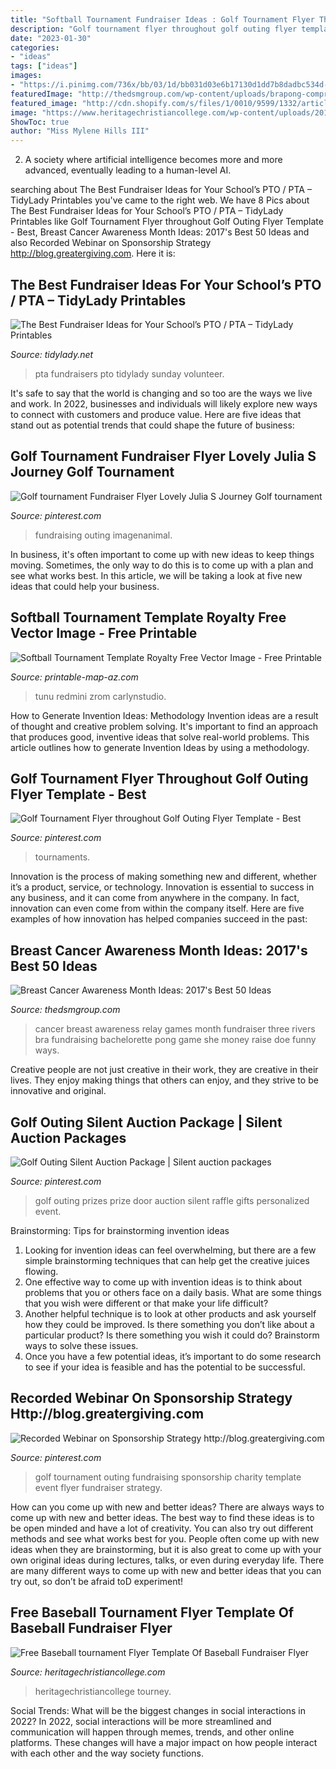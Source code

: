 ```yaml
---
title: "Softball Tournament Fundraiser Ideas : Golf Tournament Flyer Throughout Golf Outing Flyer Template"
description: "Golf tournament flyer throughout golf outing flyer template"
date: "2023-01-30"
categories:
- "ideas"
tags: ["ideas"]
images:
- "https://i.pinimg.com/736x/bb/03/1d/bb031d03e6b17130d1dd7b8dadbc534d--golf-outing-auction.jpg"
featuredImage: "http://thedsmgroup.com/wp-content/uploads/brapong-compressor-1.jpg"
featured_image: "http://cdn.shopify.com/s/files/1/0010/9599/1332/articles/FUNDRAISERBLOG_1200x1200.png?v=1584035869"
image: "https://www.heritagechristiancollege.com/wp-content/uploads/2019/05/free-baseball-tournament-flyer-template-of-girls-softball-fundraiser-flyer-template-free-of-free-baseball-tournament-flyer-template.jpg"
ShowToc: true
author: "Miss Mylene Hills III"
---
```



2. A society where artificial intelligence becomes more and more advanced, eventually leading to a human-level AI. 

	

		
searching about The Best Fundraiser Ideas for Your School’s PTO / PTA – TidyLady Printables you've came to the right web. We have 8 Pics about The Best Fundraiser Ideas for Your School’s PTO / PTA – TidyLady Printables like Golf Tournament Flyer throughout Golf Outing Flyer Template - Best, Breast Cancer Awareness Month Ideas: 2017&#039;s Best 50 Ideas and also Recorded Webinar on Sponsorship Strategy http://blog.greatergiving.com. Here it is:
		
    
## The Best Fundraiser Ideas For Your School’s PTO / PTA – TidyLady Printables

<img loading=lazy src="http://cdn.shopify.com/s/files/1/0010/9599/1332/articles/FUNDRAISERBLOG_1200x1200.png?v=1584035869" onerror="this.onerror=null;this.src='https://tse2.mm.bing.net/th?id=OIP.XMIb99vj4AgomCquTYkkpgHaLH&amp;pid=15.1';" alt="The Best Fundraiser Ideas for Your School’s PTO / PTA – TidyLady Printables">

_Source: tidylady.net_

>pta fundraisers pto tidylady sunday volunteer. 

	

It's safe to say that the world is changing and so too are the ways we live and work. In 2022, businesses and individuals will likely explore new ways to connect with customers and produce value. Here are five ideas that stand out as potential trends that could shape the future of business:

    
## Golf Tournament Fundraiser Flyer Lovely Julia S Journey Golf Tournament

<img loading=lazy src="https://i.pinimg.com/736x/17/10/88/17108875982741ff344cdd9a393d3b52.jpg" onerror="this.onerror=null;this.src='https://tse3.mm.bing.net/th?id=OIP.SHd3BaeUr5LosgvoapprBQHaJl&amp;pid=15.1';" alt="Golf tournament Fundraiser Flyer Lovely Julia S Journey Golf tournament">

_Source: pinterest.com_

>fundraising outing imagenanimal. 

	

In business, it's often important to come up with new ideas to keep things moving. Sometimes, the only way to do this is to come up with a plan and see what works best. In this article, we will be taking a look at five new ideas that could help your business.

    
## Softball Tournament Template Royalty Free Vector Image - Free Printable

<img loading=lazy src="https://printable-map-az.com/wp-content/uploads/2019/07/softball-tournament-template-royalty-free-vector-image-free-printable-softball-images-732x1024.jpg" onerror="this.onerror=null;this.src='https://tse4.mm.bing.net/th?id=OIP.nwYwQEuZmde-6PwTv76BmgHaKX&amp;pid=15.1';" alt="Softball Tournament Template Royalty Free Vector Image - Free Printable">

_Source: printable-map-az.com_

>tunu redmini zrom carlynstudio. 

	

How to Generate Invention Ideas: Methodology
Invention ideas are a result of thought and creative problem solving. It's important to find an approach that produces good, inventive ideas that solve real-world problems. This article outlines how to generate Invention Ideas by using a methodology.

    
## Golf Tournament Flyer Throughout Golf Outing Flyer Template - Best

<img loading=lazy src="https://i.pinimg.com/736x/24/1a/49/241a492afb50ca97b2b5d9ea37978b73.jpg" onerror="this.onerror=null;this.src='https://tse4.mm.bing.net/th?id=OIP.04FXEn-46lBCjMcf_Ynz_gHaKW&amp;pid=15.1';" alt="Golf Tournament Flyer throughout Golf Outing Flyer Template - Best">

_Source: pinterest.com_

>tournaments. 

	

Innovation is the process of making something new and different, whether it’s a product, service, or technology. Innovation is essential to success in any business, and it can come from anywhere in the company. In fact, innovation can even come from within the company itself. Here are five examples of how innovation has helped companies succeed in the past:

    
## Breast Cancer Awareness Month Ideas: 2017&#039;s Best 50 Ideas

<img loading=lazy src="http://thedsmgroup.com/wp-content/uploads/brapong-compressor-1.jpg" onerror="this.onerror=null;this.src='https://tse2.mm.bing.net/th?id=OIP.JhakD2gTt6cqJRhT8L1MMAHaLG&amp;pid=15.1';" alt="Breast Cancer Awareness Month Ideas: 2017&#039;s Best 50 Ideas">

_Source: thedsmgroup.com_

>cancer breast awareness relay games month fundraiser three rivers bra fundraising bachelorette pong game she money raise doe funny ways. 

	

Creative people are not just creative in their work, they are creative in their lives. They enjoy making things that others can enjoy, and they strive to be innovative and original.

    
## Golf Outing Silent Auction Package | Silent Auction Packages

<img loading=lazy src="https://i.pinimg.com/736x/dc/08/48/dc084895b85b419191463e41dadfd193--prize-ideas-raffle-ideas.jpg" onerror="this.onerror=null;this.src='https://tse3.mm.bing.net/th?id=OIP.faDwq3PNOg-PWzYCVlTUzgHaE7&amp;pid=15.1';" alt="Golf Outing Silent Auction Package | Silent auction packages">

_Source: pinterest.com_

>golf outing prizes prize door auction silent raffle gifts personalized event. 

	

Brainstorming: Tips for brainstorming invention ideas
1. Looking for invention ideas can feel overwhelming, but there are a few simple brainstorming techniques that can help get the creative juices flowing.
2. One effective way to come up with invention ideas is to think about problems that you or others face on a daily basis. What are some things that you wish were different or that make your life difficult?
3. Another helpful technique is to look at other products and ask yourself how they could be improved. Is there something you don’t like about a particular product? Is there something you wish it could do? Brainstorm ways to solve these issues.
4. Once you have a few potential ideas, it’s important to do some research to see if your idea is feasible and has the potential to be successful.

    
## Recorded Webinar On Sponsorship Strategy Http://blog.greatergiving.com

<img loading=lazy src="https://i.pinimg.com/736x/bb/03/1d/bb031d03e6b17130d1dd7b8dadbc534d--golf-outing-auction.jpg" onerror="this.onerror=null;this.src='https://tse4.mm.bing.net/th?id=OIP.rmeqi2Pk31AxwvQEiZ6vdgHaJs&amp;pid=15.1';" alt="Recorded Webinar on Sponsorship Strategy http://blog.greatergiving.com">

_Source: pinterest.com_

>golf tournament outing fundraising sponsorship charity template event flyer fundraiser strategy. 

	

How can you come up with new and better ideas?
There are always ways to come up with new and better ideas. The best way to find these ideas is to be open minded and have a lot of creativity. You can also try out different methods and see what works best for you. People often come up with new ideas when they are brainstorming, but it is also great to come up with your own original ideas during lectures, talks, or even during everyday life. There are many different ways to come up with new and better ideas that you can try out, so don’t be afraid toD experiment!

    
## Free Baseball Tournament Flyer Template Of Baseball Fundraiser Flyer

<img loading=lazy src="https://www.heritagechristiancollege.com/wp-content/uploads/2019/05/free-baseball-tournament-flyer-template-of-girls-softball-fundraiser-flyer-template-free-of-free-baseball-tournament-flyer-template.jpg" onerror="this.onerror=null;this.src='https://tse3.mm.bing.net/th?id=OIP.VMqxxQw9W-NlJMTDJizs8QHaKX&amp;pid=15.1';" alt="Free Baseball tournament Flyer Template Of Baseball Fundraiser Flyer">

_Source: heritagechristiancollege.com_

>heritagechristiancollege tourney. 

	

Social Trends: What will be the biggest changes in social interactions in 2022?
In 2022, social interactions will be more streamlined and communication will happen through memes, trends, and other online platforms. These changes will have a major impact on how people interact with each other and the way society functions.

